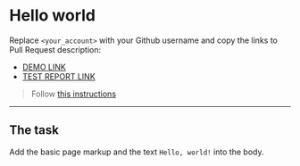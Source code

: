 # Hello world
Replace `<your_account>` with your Github username and copy the links to Pull Request description:
- [DEMO LINK](https://arifkaraoglu.github.io/layout_hello-world/)
- [TEST REPORT LINK](https://arifkaraoglu.github.io/layout_hello-world/report/html_report/)

> Follow [this instructions](https://mate-academy.github.io/layout_task-guideline/#how-to-solve-the-layout-tasks-on-github)
___

## The task
Add the basic page markup and the text `Hello, world!` into the body.
